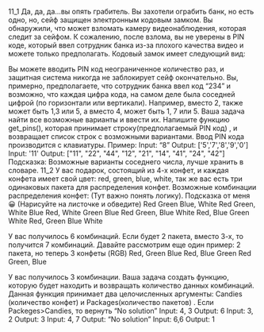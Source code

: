 11_1
Да, да, да…вы опять грабитель. 
Вы захотели ограбить банк, но есть одно, но, сейф защищен электронным кодовым замком. Вы обнаружили, что может взломать камеру видеонаблюдения, которая следит за сейфом. К сожалению, после взлома, вы не уверены в PIN коде, который ввел сотрудник банка из-за плохого качества видео и можете только предполагать. 
Кодовый замок имеет следующий вид:
 
Вы можете вводить PIN код неограниченное количество раз, и защитная система никогда не заблокирует сейф окончательно.
Вы, примерно, предполагаете, что сотрудник банка ввел код “234” и возможно, что каждая цифра кода, на самом деле была соседней цифрой (по горизонтали или вертикали). Например, вместо 2, также может быть 1,3 или 5, а вместо 4, может быть 1, 7 или 5.
Ваша задача найти все возможные варианты и ввести их. 
Напишите функцию get_pins(), которая принимает строку(предполагаемый PIN код) , и возвращает список строк с возможными вариантами. 
Ввод PIN кода производится с клавиатуры. 
Пример:
Input:
“8”
Output:
['5','7','8','9','0']
Input:
'11'
Output:
["11", "22", "44", "12", "21", "14", "41", "24", "42"]
Подсказка: Возможные варианты соседнего числа, лучше хранить в словаре. 
11_2
У вас подарок, состоящий из 4-х конфет, и каждая конфета имеет свой цвет: red, green, blue, white, так же вас есть три одинаковых пакета для распределения конфет. Возможные комбинации распределения конфет:
(Тут важно понять логику).
Подсказка от меня 😀 (Нарисуйте на листочке и обведите) 
	Red	Green	Blue, White
	Red	Green, White	Blue
	Red, White	Green	Blue
	Red	Green, Blue	White
	Red, Blue 	Green	White
	Red, Green	Blue	White


У вас получилось 6 комбинаций. Если будет 2 пакета, вместо 3-х, то получится 7 комбинаций. Давайте рассмотрим еще один пример: 2 пакета, но теперь 3 конфеты (RGB)
	Red, Green	Blue
	Red, Blue	Green
	Red	Green, Blue

У вас получилось 3 комбинации.
Ваша задача создать функцию, которую будет находить и возвращать количество данных комбинаций. Данная функция принимает два целочисленных аргументы: Candies (количество конфет) и Packages(количество пакетов) .  Если Packeges>Candies, то вернуть “No solution”
Input: 4, 3
Output: 6
 Input: 3, 2
Output: 3
Input: 4, 7
Output: “No solution”
Input: 6,6
Output: 1
